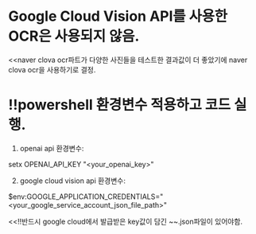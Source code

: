 
# Google Cloud Vision API를 사용한 OCR은 사용되지 않음.
 <<naver clova ocr파트가 다양한 사진들을 테스트한 결과값이 더 좋았기에 naver clova ocr을 사용하기로 결정.



# !!powershell 환경변수 적용하고 코드 실행.
1) openai api 환경변수:


setx OPENAI_API_KEY  "<your_openai_key>"


2) google cloud vision api 환경변수:


$env:GOOGLE_APPLICATION_CREDENTIALS="<your_google_service_account_json_file_path>"


<<!!반드시 google cloud에서 발급받은 key값이 담긴 ~~.json파일이 있어야함.

